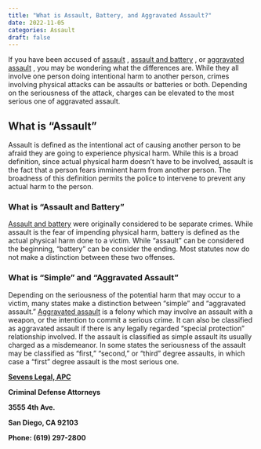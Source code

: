 ```yaml
---
title: "What is Assault, Battery, and Aggravated Assault?"
date: 2022-11-05
categories: Assault
draft: false
---
```


If you have been accused of [assault](https://www.sevenslegal.com/) , [assault and battery](https://www.sevenslegal.com/) , or [aggravated assault](https://www.sevenslegal.com/ "Sevens Legal, APC") , you may be wondering what the differences are. While they all involve one person doing intentional harm to another person, crimes involving physical attacks can be assaults or batteries or both. Depending on the seriousness of the attack, charges can be elevated to the most serious one of aggravated assault.


## What is “Assault”
Assault is defined as the intentional act of causing another person to be afraid they are going to experience physical harm. While this is a broad definition, since actual physical harm doesn’t have to be involved, assault is the fact that a person fears imminent harm from another person. The broadness of this definition permits the police to intervene to prevent any actual harm to the person.

### What is “Assault and Battery”
[Assault and battery](https://www.sevenslegal.com/ "Sevens Legal, APC") were originally considered to be separate crimes. While assault is the fear of impending physical harm, battery is defined as the actual physical harm done to a victim. While &#8220;assault&#8221; can be considered the beginning, &#8220;battery&#8221; can be consider the ending. Most statutes now do not make a distinction between these two offenses.

### What is “Simple” and “Aggravated Assault”

Depending on the seriousness of the potential harm that may occur to a victim, many states make a distinction between “simple” and “aggravated assault.” [Aggravated assault](https://www.sevenslegal.com/ "Sevens Legal, APC") is a felony which may involve an assault with a weapon, or the intention to commit a serious crime. It can also be classified as aggravated assault if there is any legally regarded “special protection” relationship involved. If the assault is classified as simple assault its usually charged as a misdemeanor. In some states the seriousness of the assault may be classified as “first,” “second,” or “third” degree assaults, in which case a “first” degree assault is the most serious one.

**[Sevens Legal, APC](https://www.sevenslegal.com/ "Sevens Legal, APC")**

**Criminal Defense Attorneys**

**3555 4th Ave.**

**San Diego, CA 92103**

**Phone: (619) 297-2800**